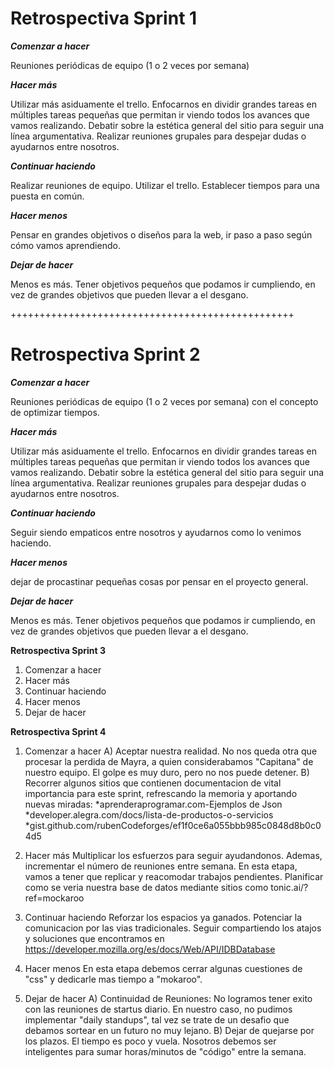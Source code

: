 # **Retrospectiva Sprint 1**

***Comenzar a hacer***

Reuniones periódicas de equipo (1 o 2 veces por semana)


***Hacer más***

Utilizar más asiduamente el trello. Enfocarnos en dividir grandes tareas en múltiples tareas pequeñas que permitan ir viendo todos los avances que vamos realizando. 
Debatir sobre la estética general del sitio para seguir una línea argumentativa. 
Realizar reuniones grupales para despejar dudas o ayudarnos entre nosotros. 


***Continuar haciendo***

Realizar reuniones de equipo. 
Utilizar el trello. 
Establecer tiempos para una puesta en común. 

***Hacer menos***

Pensar en grandes objetivos o diseños para la web, ir paso a paso según cómo vamos aprendiendo. 



***Dejar de hacer***

Menos es más. Tener objetivos pequeños que podamos ir cumpliendo, en vez de grandes objetivos que pueden llevar a el desgano. 


+++++++++++++++++++++++++++++++++++++++++++++++++

# **Retrospectiva Sprint 2**

***Comenzar a hacer***

Reuniones periódicas de equipo (1 o 2 veces por semana) con el concepto de optimizar tiempos.


***Hacer más***

Utilizar más asiduamente el trello. Enfocarnos en dividir grandes tareas en múltiples tareas pequeñas que permitan ir viendo todos los avances que vamos realizando. 
Debatir sobre la estética general del sitio para seguir una línea argumentativa. 
Realizar reuniones grupales para despejar dudas o ayudarnos entre nosotros. 


***Continuar haciendo***

Seguir siendo empaticos entre nosotros y ayudarnos como lo venimos haciendo.

***Hacer menos***

dejar de procastinar pequeñas cosas por pensar en el proyecto general.



***Dejar de hacer***

Menos es más. Tener objetivos pequeños que podamos ir cumpliendo, en vez de grandes objetivos que pueden llevar a el desgano. 


 **Retrospectiva Sprint 3**
1. Comenzar a hacer
2. Hacer más
3. Continuar haciendo
4. Hacer menos
5. Dejar de hacer

**Retrospectiva Sprint 4**

1. Comenzar a hacer
A) Aceptar nuestra realidad. No nos queda otra que procesar la perdida de Mayra, a quien considerabamos "Capitana" de nuestro equipo. El golpe es muy duro, pero no nos puede detener. 
B) Recorrer algunos sitios que contienen documentacion de vital importancia para este sprint, refrescando la memoria y aportando nuevas miradas: 
*aprenderaprogramar.com-Ejemplos de Json
*developer.alegra.com/docs/lista-de-productos-o-servicios
*gist.github.com/rubenCodeforges/ef1f0ce6a055bbb985c0848d8b0c04d5



2. Hacer más
Multiplicar los esfuerzos para seguir ayudandonos. 
Ademas, incrementar el número de reuniones entre semana. En esta etapa, vamos a tener que replicar y reacomodar trabajos pendientes.
Planificar como se veria nuestra base de datos mediante sitios como tonic.ai/?ref=mockaroo 

3. Continuar haciendo
Reforzar los espacios ya ganados. Potenciar la comunicacion por las vias tradicionales.
Seguir compartiendo los atajos y soluciones que encontramos en https://developer.mozilla.org/es/docs/Web/API/IDBDatabase 


4. Hacer menos
En esta etapa debemos cerrar algunas cuestiones de "css" y dedicarle mas tiempo a "mokaroo".


5. Dejar de hacer
A) Continuidad de Reuniones:
No logramos tener exito con las reuniones de startus diario. 
En nuestro caso, no pudimos implementar "daily standups", tal vez se trate de un desafio que debamos sortear en un futuro no muy lejano. 
B) Dejar de quejarse por los plazos. El tiempo es poco y vuela. Nosotros debemos ser inteligentes para sumar horas/minutos de "código" entre la semana.

